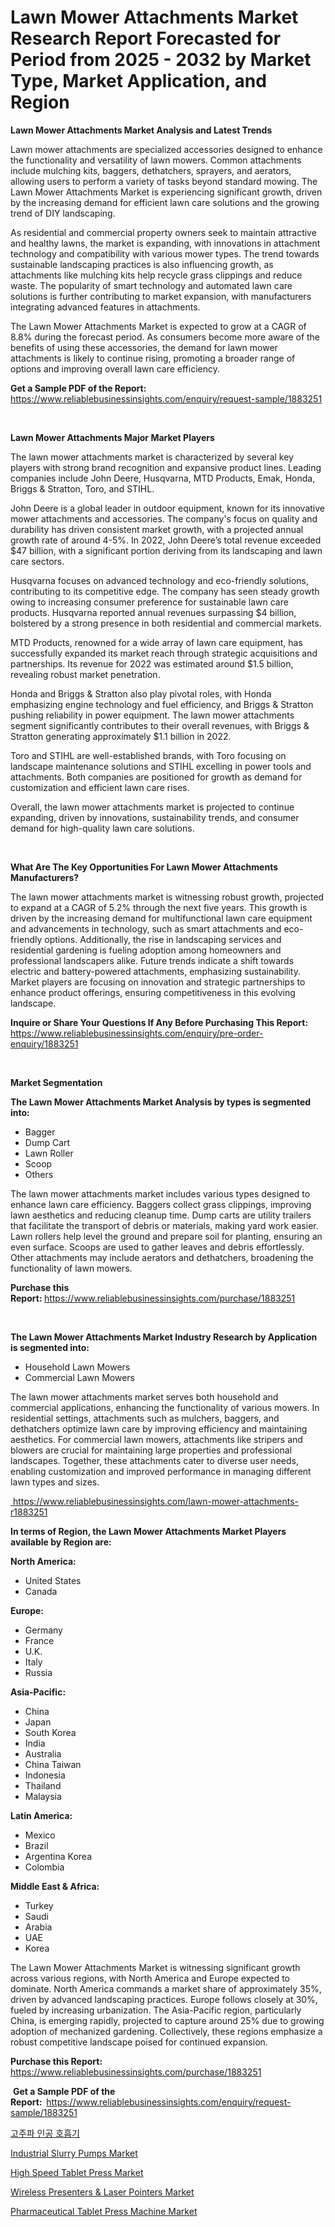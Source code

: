 <p><h1>Lawn Mower Attachments Market Research Report Forecasted for Period from 2025 -  2032 by Market Type, Market Application, and Region</h1></p><p><strong>Lawn Mower Attachments Market Analysis and Latest Trends</strong></p>
<p><p>Lawn mower attachments are specialized accessories designed to enhance the functionality and versatility of lawn mowers. Common attachments include mulching kits, baggers, dethatchers, sprayers, and aerators, allowing users to perform a variety of tasks beyond standard mowing. The Lawn Mower Attachments Market is experiencing significant growth, driven by the increasing demand for efficient lawn care solutions and the growing trend of DIY landscaping.</p><p>As residential and commercial property owners seek to maintain attractive and healthy lawns, the market is expanding, with innovations in attachment technology and compatibility with various mower types. The trend towards sustainable landscaping practices is also influencing growth, as attachments like mulching kits help recycle grass clippings and reduce waste. The popularity of smart technology and automated lawn care solutions is further contributing to market expansion, with manufacturers integrating advanced features in attachments.</p><p>The Lawn Mower Attachments Market is expected to grow at a CAGR of 8.8% during the forecast period. As consumers become more aware of the benefits of using these accessories, the demand for lawn mower attachments is likely to continue rising, promoting a broader range of options and improving overall lawn care efficiency.</p></p>
<p><strong>Get a Sample PDF of the Report:&nbsp;</strong> <a href="https://www.reliablebusinessinsights.com/enquiry/request-sample/1883251?utm_campaign=97&utm_medium=2&utm_source=Github&utm_content=ia&utm_term=11042025&utm_id=lawn-mower-attachments">https://www.reliablebusinessinsights.com/enquiry/request-sample/1883251</a></p>
<p>&nbsp;</p>
<p><strong>Lawn Mower Attachments Major Market Players</strong></p>
<p><p>The lawn mower attachments market is characterized by several key players with strong brand recognition and expansive product lines. Leading companies include John Deere, Husqvarna, MTD Products, Emak, Honda, Briggs & Stratton, Toro, and STIHL.</p><p>John Deere is a global leader in outdoor equipment, known for its innovative mower attachments and accessories. The company's focus on quality and durability has driven consistent market growth, with a projected annual growth rate of around 4-5%. In 2022, John Deere’s total revenue exceeded $47 billion, with a significant portion deriving from its landscaping and lawn care sectors.</p><p>Husqvarna focuses on advanced technology and eco-friendly solutions, contributing to its competitive edge. The company has seen steady growth owing to increasing consumer preference for sustainable lawn care products. Husqvarna reported annual revenues surpassing $4 billion, bolstered by a strong presence in both residential and commercial markets.</p><p>MTD Products, renowned for a wide array of lawn care equipment, has successfully expanded its market reach through strategic acquisitions and partnerships. Its revenue for 2022 was estimated around $1.5 billion, revealing robust market penetration.</p><p>Honda and Briggs & Stratton also play pivotal roles, with Honda emphasizing engine technology and fuel efficiency, and Briggs & Stratton pushing reliability in power equipment. The lawn mower attachments segment significantly contributes to their overall revenues, with Briggs & Stratton generating approximately $1.1 billion in 2022.</p><p>Toro and STIHL are well-established brands, with Toro focusing on landscape maintenance solutions and STIHL excelling in power tools and attachments. Both companies are positioned for growth as demand for customization and efficient lawn care rises.</p><p>Overall, the lawn mower attachments market is projected to continue expanding, driven by innovations, sustainability trends, and consumer demand for high-quality lawn care solutions.</p></p>
<p>&nbsp;</p>
<p><strong>What Are The Key Opportunities For Lawn Mower Attachments Manufacturers?</strong></p>
<p><p>The lawn mower attachments market is witnessing robust growth, projected to expand at a CAGR of 5.2% through the next five years. This growth is driven by the increasing demand for multifunctional lawn care equipment and advancements in technology, such as smart attachments and eco-friendly options. Additionally, the rise in landscaping services and residential gardening is fueling adoption among homeowners and professional landscapers alike. Future trends indicate a shift towards electric and battery-powered attachments, emphasizing sustainability. Market players are focusing on innovation and strategic partnerships to enhance product offerings, ensuring competitiveness in this evolving landscape.</p></p>
<p><strong>Inquire or Share Your Questions If Any Before Purchasing This Report:</strong> <a href="https://www.reliablebusinessinsights.com/enquiry/pre-order-enquiry/1883251?utm_campaign=97&utm_medium=2&utm_source=Github&utm_content=ia&utm_term=11042025&utm_id=lawn-mower-attachments">https://www.reliablebusinessinsights.com/enquiry/pre-order-enquiry/1883251</a></p>
<p>&nbsp;</p>
<p><strong>Market Segmentation</strong></p>
<p><strong>The Lawn Mower Attachments Market Analysis by types is segmented into:</strong></p>
<p><ul><li>Bagger</li><li>Dump Cart</li><li>Lawn Roller</li><li>Scoop</li><li>Others</li></ul></p>
<p><p>The lawn mower attachments market includes various types designed to enhance lawn care efficiency. Baggers collect grass clippings, improving lawn aesthetics and reducing cleanup time. Dump carts are utility trailers that facilitate the transport of debris or materials, making yard work easier. Lawn rollers help level the ground and prepare soil for planting, ensuring an even surface. Scoops are used to gather leaves and debris effortlessly. Other attachments may include aerators and dethatchers, broadening the functionality of lawn mowers.</p></p>
<p><strong>Purchase this Report:&nbsp;</strong><a href="https://www.reliablebusinessinsights.com/purchase/1883251?utm_campaign=97&utm_medium=2&utm_source=Github&utm_content=ia&utm_term=11042025&utm_id=lawn-mower-attachments">https://www.reliablebusinessinsights.com/purchase/1883251</a></p>
<p>&nbsp;</p>
<p><strong>The Lawn Mower Attachments Market Industry Research by Application is segmented into:</strong></p>
<p><ul><li>Household Lawn Mowers</li><li>Commercial Lawn Mowers</li></ul></p>
<p><p>The lawn mower attachments market serves both household and commercial applications, enhancing the functionality of various mowers. In residential settings, attachments such as mulchers, baggers, and dethatchers optimize lawn care by improving efficiency and maintaining aesthetics. For commercial lawn mowers, attachments like stripers and blowers are crucial for maintaining large properties and professional landscapes. Together, these attachments cater to diverse user needs, enabling customization and improved performance in managing different lawn types and sizes.</p></p>
<p><a href="https://www.reliablebusinessinsights.com/lawn-mower-attachments-r1883251?utm_campaign=97&utm_medium=2&utm_source=Github&utm_content=ia&utm_term=11042025&utm_id=lawn-mower-attachments">&nbsp;https://www.reliablebusinessinsights.com/lawn-mower-attachments-r1883251</a></p>
<p><strong>In terms of Region, the Lawn Mower Attachments Market Players available by Region are:</strong></p>
<p>
    <p> <strong> North America: </strong>
        <ul>
            <li>United States</li>
            <li>Canada</li>
        </ul>
        </p> 
    <p> <strong> Europe: </strong>
        <ul>
            <li>Germany</li>
            <li>France</li>
            <li>U.K.</li>
            <li>Italy</li>
            <li>Russia</li>
        </ul>
        </p> 
    <p> <strong> Asia-Pacific: </strong>
        <ul>
            <li>China</li>
            <li>Japan</li>
            <li>South Korea</li>
            <li>India</li>
            <li>Australia</li>
            <li>China Taiwan</li>
            <li>Indonesia</li>
            <li>Thailand</li>
            <li>Malaysia</li>
        </ul>
        </p> 
    <p> <strong> Latin America: </strong>
        <ul>
            <li>Mexico</li>
            <li>Brazil</li>
            <li>Argentina Korea</li>
            <li>Colombia</li>
        </ul>
        </p> 
    <p> <strong> Middle East & Africa: </strong>
        <ul>
            <li>Turkey</li>
            <li>Saudi</li>
            <li>Arabia</li>
            <li>UAE</li>
            <li>Korea</li>
        </ul>
    </p>
    </p>
<p><p>The Lawn Mower Attachments Market is witnessing significant growth across various regions, with North America and Europe expected to dominate. North America commands a market share of approximately 35%, driven by advanced landscaping practices. Europe follows closely at 30%, fueled by increasing urbanization. The Asia-Pacific region, particularly China, is emerging rapidly, projected to capture around 25% due to growing adoption of mechanized gardening. Collectively, these regions emphasize a robust competitive landscape poised for continued expansion.</p></p>
<p><strong>Purchase this Report: </strong><a href="https://www.reliablebusinessinsights.com/purchase/1883251?utm_campaign=97&utm_medium=2&utm_source=Github&utm_content=ia&utm_term=11042025&utm_id=lawn-mower-attachments">https://www.reliablebusinessinsights.com/purchase/1883251</a></p>
<p>&nbsp;<strong>Get a Sample PDF of the Report:&nbsp;&nbsp;</strong><a href="https://www.reliablebusinessinsights.com/enquiry/request-sample/1883251?utm_campaign=97&utm_medium=2&utm_source=Github&utm_content=ia&utm_term=11042025&utm_id=lawn-mower-attachments">https://www.reliablebusinessinsights.com/enquiry/request-sample/1883251</a></p>
<p><strong></strong></p>
<p><p><a href="https://github.com/sougarounis/Market-Research-Report-List-7/blob/main/353568354867.md?utm_campaign=97&utm_medium=2&utm_source=Github&utm_content=ia&utm_term=11042025&utm_id=lawn-mower-attachments">고주파 인공 호흡기</a></p><p><a href="https://github.com/ajegiobitsa/Market-Research-Report-List-1/blob/main/industrial-slurry-pumps-market.md?utm_campaign=97&utm_medium=2&utm_source=Github&utm_content=ia&utm_term=11042025&utm_id=lawn-mower-attachments">Industrial Slurry Pumps Market</a></p><p><a href="https://github.com/noppbebawy/Market-Research-Report-List-1/blob/main/high-speed-tablet-press-market.md?utm_campaign=97&utm_medium=2&utm_source=Github&utm_content=ia&utm_term=11042025&utm_id=lawn-mower-attachments">High Speed Tablet Press Market</a></p><p><a href="https://github.com/oshodikurc/Market-Research-Report-List-1/blob/main/wireless-presenters-laser-pointers-market.md?utm_campaign=97&utm_medium=2&utm_source=Github&utm_content=ia&utm_term=11042025&utm_id=lawn-mower-attachments">Wireless Presenters & Laser Pointers Market</a></p><p><a href="https://github.com/efialiurca/Market-Research-Report-List-1/blob/main/pharmaceutical-tablet-press-machine-market.md?utm_campaign=97&utm_medium=2&utm_source=Github&utm_content=ia&utm_term=11042025&utm_id=lawn-mower-attachments">Pharmaceutical Tablet Press Machine Market</a></p></p>